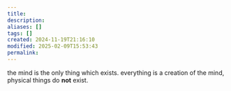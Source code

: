 ```yaml
---
title: 
description: 
aliases: []
tags: []
created: 2024-11-19T21:16:10
modified: 2025-02-09T15:53:43
permalink:
---
```


the mind is the only thing which exists.
everything is a creation of the mind, physical things do **not** exist.
